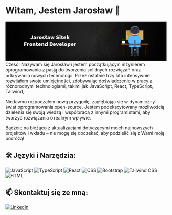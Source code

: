 # Witam, Jestem Jarosław 👋
![Mój Obrazek](./githubImage2.png)
Cześć! Nazywam się Jarosław i jestem początkującym inżynierem oprogramowania z pasją do tworzenia solidnych rozwiązań oraz odkrywania nowych technologii. Przez ostatnie trzy lata intensywnie rozwijałem swoje umiejętności, zdobywając doświadczenie w pracy z różnorodnymi technologiami, takimi jak JavaScript, React, TypeScript, Tailwind,.

Niedawno rozpocząłem nową przygodę, zagłębiając się w dynamiczny świat oprogramowania open-source. Jestem podekscytowany możliwością dzielenia się swoją wiedzą i współpracą z innymi programistami, aby tworzyć rozwiązania o realnym wpływie.

Bądźcie na bieżąco z aktualizacjami dotyczącymi moich najnowszych projektów i wkładu – nie mogę się doczekać, aby podzielić się z Wami moją podróżą!


## 🛠️ Języki i Narzędzia:

![JavaScript](https://img.shields.io/badge/JavaScript-F7DF1E?style=for-the-badge&logo=javascript&logoColor=black)
![TypeScript](https://img.shields.io/badge/TypeScript-3178C6?style=for-the-badge&logo=typescript&logoColor=white)
![React](https://img.shields.io/badge/React-20232A?style=for-the-badge&logo=react&logoColor=61DAFB)
![CSS](https://img.shields.io/badge/CSS-1572B6?style=for-the-badge&logo=css3&logoColor=white)
![Bootstrap](https://img.shields.io/badge/Bootstrap-7952B3?style=for-the-badge&logo=bootstrap&logoColor=white)
![Tailwind CSS](https://img.shields.io/badge/Tailwind_CSS-38B2AC?style=for-the-badge&logo=tailwind-css&logoColor=white)
![HTML](https://img.shields.io/badge/HTML-E34F26?style=for-the-badge&logo=html5&logoColor=white)


## 📫 Skontaktuj się ze mną:

[![LinkedIn](https://img.shields.io/badge/LinkedIn-0A66C2?style=for-the-badge&logo=linkedin&logoColor=white)](https://www.linkedin.com/in/jaros%C5%82aw-sitek-0773b5274/)
